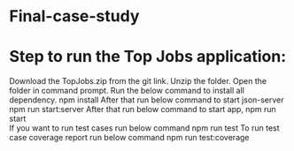 # Final-case-study
# Step to run the Top Jobs application:
Download the TopJobs.zip from the git link.
Unzip the folder.
Open the folder in command prompt.
Run the below command to install all dependency.
npm install
After that run below command to start json-server
npm run start:server
After that run below command to start app,
npm run start  
If you want to run test cases run below command
npm run test
To run test case coverage report run below command
npm run test:coverage

